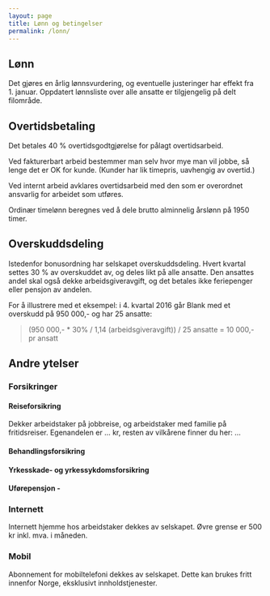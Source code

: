 ```yaml
---
layout: page
title: Lønn og betingelser
permalink: /lonn/
---
```


## Lønn
Det gjøres en årlig lønnsvurdering, og eventuelle justeringer har effekt fra 1. januar. Oppdatert lønnsliste over alle ansatte er tilgjengelig på delt filområde.

## Overtidsbetaling
Det betales 40 % overtidsgodtgjørelse for pålagt overtidsarbeid.

Ved fakturerbart arbeid bestemmer man selv hvor mye man vil jobbe, så lenge det er OK for kunde. (Kunder har lik timepris, uavhengig av overtid.)

Ved internt arbeid avklares overtidsarbeid med den som er overordnet ansvarlig for arbeidet som utføres.

Ordinær timelønn beregnes ved å dele brutto alminnelig årslønn på 1950 timer.

## Overskuddsdeling
Istedenfor bonusordning har selskapet overskuddsdeling. Hvert kvartal settes 30 % av overskuddet av, og deles likt på alle ansatte. Den ansattes andel skal også dekke arbeidsgiveravgift, og det betales ikke feriepenger eller pensjon av andelen.

For å illustrere med et eksempel: i 4. kvartal 2016 går Blank med et overskudd på 950 000,- og har 25 ansatte:

> (950 000,- * 30% / 1,14 (arbeidsgiveravgift)) / 25 ansatte = 10 000,- pr ansatt

## Andre ytelser

### Forsikringer

#### Reiseforsikring
Dekker arbeidstaker på jobbreise, og arbeidstaker med familie på fritidsreiser. Egenandelen er … kr, resten av vilkårene finner du her: …

#### Behandlingsforsikring

#### Yrkesskade- og yrkessykdomsforsikring

#### Uførepensjon -

### Internett
Internett hjemme hos arbeidstaker dekkes av selskapet. Øvre grense er 500 kr inkl. mva. i måneden.

### Mobil
Abonnement for mobiltelefoni dekkes av selskapet. Dette kan brukes fritt innenfor Norge, eksklusivt innholdstjenester.
